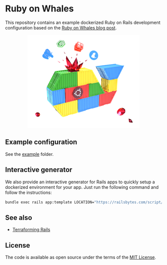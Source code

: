 # Ruby on Whales

This repository contains an example dockerized Ruby on Rails development configuration based on the [Ruby on Whales blog post][the-post].

<p align="center">
  <img width="360" height="300" 
       title="Ruby on Whales logo" src="./assets/logo.png">
</p>

## Example configuration

See the [example](./example) folder.

## Interactive generator

We also provide an interactive generator for Rails apps to quickly setup a dockerized environment for your app. Just run the following command and follow the instructions:

```sh
bundle exec rails app:template LOCATION="https://railsbytes.com/script/TODO"
```

## See also

- [Terraforming Rails](https://github.com/evilmartians/terraforming-rails)

## License

The code is available as open source under the terms of the [MIT License](http://opensource.org/licenses/MIT).

[the-post]: https://evilmartians.com/chronicles/ruby-on-whales-docker-for-ruby-rails-development
